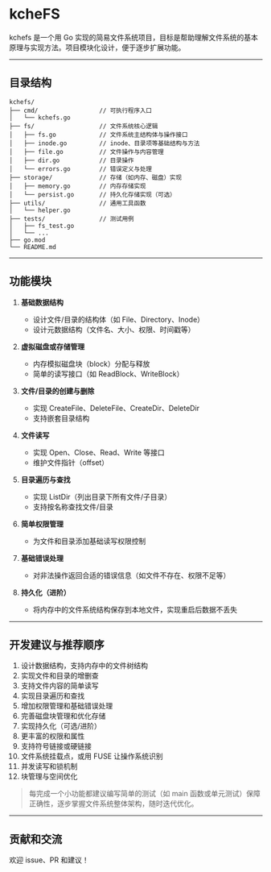 # kcheFS

kchefs 是一个用 Go 实现的简易文件系统项目，目标是帮助理解文件系统的基本原理与实现方法。项目模块化设计，便于逐步扩展功能。

---

## 目录结构

```text
kchefs/
├── cmd/                 // 可执行程序入口
│   └── kchefs.go
├── fs/                  // 文件系统核心逻辑
│   ├── fs.go            // 文件系统主结构体与操作接口
│   ├── inode.go         // inode、目录项等基础结构与方法
│   ├── file.go          // 文件操作与内容管理
│   ├── dir.go           // 目录操作
│   └── errors.go        // 错误定义与处理
├── storage/             // 存储（如内存、磁盘）实现
│   ├── memory.go        // 内存存储实现
│   └── persist.go       // 持久化存储实现（可选）
├── utils/               // 通用工具函数
│   └── helper.go
├── tests/               // 测试用例
│   ├── fs_test.go
│   └── ...
├── go.mod
└── README.md
```

---

## 功能模块

1. **基础数据结构**
    - 设计文件/目录的结构体（如 File、Directory、Inode）
    - 设计元数据结构（文件名、大小、权限、时间戳等）

2. **虚拟磁盘或存储管理**
    - 内存模拟磁盘块（block）分配与释放
    - 简单的读写接口（如 ReadBlock、WriteBlock）

3. **文件/目录的创建与删除**
    - 实现 CreateFile、DeleteFile、CreateDir、DeleteDir
    - 支持嵌套目录结构

4. **文件读写**
    - 实现 Open、Close、Read、Write 等接口
    - 维护文件指针（offset）

5. **目录遍历与查找**
    - 实现 ListDir（列出目录下所有文件/子目录）
    - 支持按名称查找文件/目录

6. **简单权限管理**
    - 为文件和目录添加基础读写权限控制

7. **基础错误处理**
    - 对非法操作返回合适的错误信息（如文件不存在、权限不足等）

8. **持久化（进阶）**
    - 将内存中的文件系统结构保存到本地文件，实现重启后数据不丢失

---

## 开发建议与推荐顺序

1. 设计数据结构，支持内存中的文件树结构
2. 实现文件和目录的增删查
3. 支持文件内容的简单读写
4. 实现目录遍历和查找
5. 增加权限管理和基础错误处理
6. 完善磁盘块管理和优化存储
7. 实现持久化（可选/进阶）
8. 更丰富的权限和属性
9. 支持符号链接或硬链接
10. 文件系统挂载点，或用 FUSE 让操作系统识别
11. 并发读写和锁机制
12. 块管理与空间优化

> 每完成一个小功能都建议编写简单的测试（如 main 函数或单元测试）保障正确性，逐步掌握文件系统整体架构，随时迭代优化。

---

## 贡献和交流

欢迎 issue、PR 和建议！
